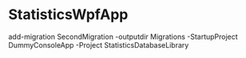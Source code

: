 # StatisticsWpfApp

add-migration SecondMigration -outputdir Migrations -StartupProject DummyConsoleApp -Project StatisticsDatabaseLibrary